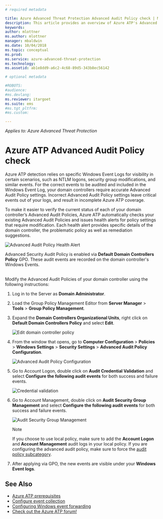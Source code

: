 ```yaml
---
# required metadata

title: Azure Advanced Threat Protection Advanced Audit Policy check | Microsoft Docs
description: This article provides an overview of Azure ATP's Advanced Audit Policy check.
keywords:
author: mlottner
ms.author: mlottner
manager: mbaldwin
ms.date: 10/04/2018
ms.topic: conceptual
ms.prod:
ms.service: azure-advanced-threat-protection
ms.technology:
ms.assetid: ab1e8dd9-a6c2-4c68-89d5-343b8ec56142

# optional metadata

#ROBOTS:
#audience:
#ms.devlang:
ms.reviewer: itargoet
ms.suite: ems
#ms.tgt_pltfrm:
#ms.custom:

---
```


*Applies to: Azure Advanced Threat Protection*


# Azure ATP Advanced Audit Policy check

Azure ATP detection relies on specific Windows Event Logs for visibility in certain scenarios, such as NTLM logons, security group modifications, and similar events. For the correct events to be audited and included in the Windows Event Log, your domain controllers require accurate Advanced Audit Policy settings. Incorrect Advanced Audit Policy settings leave critical events out of your logs, and result in incomplete Azure ATP coverage.

To make it easier to verify the current status of each of your domain controller’s Advanced Audit Policies, Azure ATP automatically checks your existing Advanced Audit Policies and issues health alerts for policy settings that require modification. Each health alert provides specific details of the domain controller, the problematic policy as well as remediation suggestions.

![Advanced Audit Policy Health Alert](media/atp-health-alert-audit-policy.png)


Advanced Security Audit Policy is enabled via **Default Domain Controllers Policy** GPO. These audit events are recorded on the domain controller's Windows Events. 



<br>Modify the Advanced Audit Policies of your domain controller using the following instructions:

1. Log in to the Server as **Domain Administrator**.
2. Load the Group Policy Management Editor from **Server Manager** > **Tools** > **Group Policy Management**. 
3. Expand the **Domain Controllers Organizational Units**, right click on **Default Domain Controllers Policy** and select **Edit**. 

    ![Edit domain controller policy](media/atp-advanced-audit-policy-check-step-1.png)

4. From the window that opens, go to **Computer Configuration** > **Policies** > **Windows Settings** > **Security Settings** > **Advanced Audit Policy Configuration**.

    ![Advanced Audit Policy Configuration](media/atp-advanced-audit-policy-check-step-2.png)

5. Go to Account Logon, double click on **Audit Credential Validation** and select **Configure the following audit events** for both success and failure events. 

    ![Credential validation](media/atp-advanced-audit-policy-check-step-3.png)

6. Go to Account Management, double click on **Audit Security Group Management** and select **Configure the following audit events** for both success and failure events.

    ![Audit Security Group Management](media/atp-advanced-audit-policy-check-step-4.png)

    > [!NOTE]
    > If you choose to use local policy, make sure to add the **Account Logon** and **Account Management** audit logs in your local policy. If you are configuring the advanced audit policy, make sure to force the [audit policy subcategory](https://docs.microsoft.com/windows/security/threat-protection/security-policy-settings/audit-force-audit-policy-subcategory-settings-to-override).

7. After applying via GPO, the new events are visible under your **Windows Event logs**.

## See Also
- [Azure ATP prerequisites](atp-prerequisites.md)
- [Configure event collection](configure-event-collection.md)
- [Configuring Windows event forwarding](configure-event-forwarding.md#configuring-windows-event-forwarding)
- [Check out the Azure ATP forum!](https://aka.ms/azureatpcommunity)
